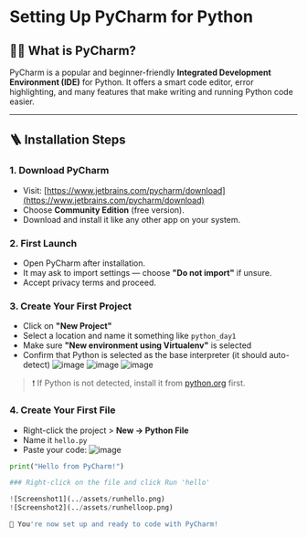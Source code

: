 # Setting Up PyCharm for Python

## 🧑‍💻 What is PyCharm?

PyCharm is a popular and beginner-friendly **Integrated Development Environment (IDE)** for Python. It offers a smart code editor, error highlighting, and many features that make writing and running Python code easier.

---

## 🪜 Installation Steps

### 1. Download PyCharm

- Visit: [https://www.jetbrains.com/pycharm/download](https://www.jetbrains.com/pycharm/download)
- Choose **Community Edition** (free version).
- Download and install it like any other app on your system.

### 2. First Launch

- Open PyCharm after installation.
- It may ask to import settings — choose **"Do not import"** if unsure.
- Accept privacy terms and proceed.

### 3. Create Your First Project

- Click on **"New Project"**
- Select a location and name it something like `python_day1`
- Make sure **"New environment using Virtualenv"** is selected
- Confirm that Python is selected as the base interpreter (it should auto-detect)
![image](https://github.com/user-attachments/assets/b4d27aac-1080-45af-8919-9e1bdc527b5c)
![image](https://github.com/user-attachments/assets/8a667b9d-b64f-49c4-9d65-2c670b50a7fd)
![image](https://github.com/user-attachments/assets/556d34a8-2cf8-4628-ab96-65eeb9c02976)



> ❗ If Python is not detected, install it from [python.org](https://www.python.org/downloads/) first.

### 4. Create Your First File

- Right-click the project > **New → Python File**
- Name it `hello.py`
- Paste your code:
![image](https://github.com/user-attachments/assets/95ab0f93-147e-406a-8caf-d158337e2dec)

```python
print("Hello from PyCharm!")

### Right-click on the file and click Run 'hello'

![Screenshot1](../assets/runhello.png)
![Screenshot2](../assets/runhelloop.png)

🎉 You're now set up and ready to code with PyCharm!
